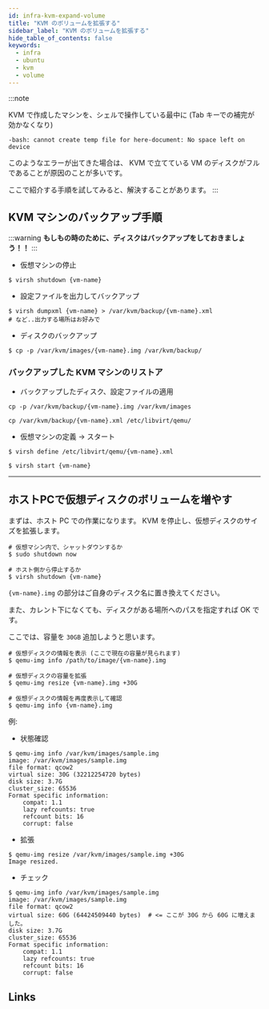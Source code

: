 ```yaml
---
id: infra-kvm-expand-volume
title: "KVM のボリュームを拡張する"
sidebar_label: "KVM のボリュームを拡張する"
hide_table_of_contents: false
keywords:
  - infra
  - ubuntu
  - kvm
  - volume
---
```


:::note

KVM で作成したマシンを、シェルで操作している最中に (Tab キーでの補完が効かなくなり)

```
-bash: cannot create temp file for here-document: No space left on device
```

このようなエラーが出てきた場合は、
KVM で立てている VM のディスクがフルであることが原因のことが多いです。

ここで紹介する手順を試してみると、解決することがあります。
:::


## KVM マシンのバックアップ手順

:::warning
**もしもの時のために、ディスクはバックアップをしておきましょう！！**
:::

* 仮想マシンの停止

```shell
$ virsh shutdown {vm-name}
```

* 設定ファイルを出力してバックアップ

```shell
$ virsh dumpxml {vm-name} > /var/kvm/backup/{vm-name}.xml
# など..出力する場所はお好みで
```

* ディスクのバックアップ

```shell
$ cp -p /var/kvm/images/{vm-name}.img /var/kvm/backup/
```

### バックアップした KVM マシンのリストア

* バックアップしたディスク、設定ファイルの適用

```shell
cp -p /var/kvm/backup/{vm-name}.img /var/kvm/images

cp /var/kvm/backup/{vm-name}.xml /etc/libvirt/qemu/
```

* 仮想マシンの定義 → スタート

```shell
$ virsh define /etc/libvirt/qemu/{vm-name}.xml

$ virsh start {vm-name}
```

---

## ホストPCで仮想ディスクのボリュームを増やす

まずは、ホスト PC での作業になります。
KVM を停止し、仮想ディスクのサイズを拡張します。

```shell
# 仮想マシン内で、シャットダウンするか
$ sudo shutdown now

# ホスト側から停止するか
$ virsh shutdown {vm-name}
```

`{vm-name}.img` の部分はご自身のディスク名に置き換えてください。

また、カレント下になくても、ディスクがある場所へのパスを指定すれば OK です。

ここでは、容量を `30GB` 追加しようと思います。

```shell
# 仮想ディスクの情報を表示 (ここで現在の容量が見られます)
$ qemu-img info /path/to/image/{vm-name}.img

# 仮想ディスクの容量を拡張
$ qemu-img resize {vm-name}.img +30G

# 仮想ディスクの情報を再度表示して確認
$ qemu-img info {vm-name}.img
```

例:

* 状態確認

```shell
$ qemu-img info /var/kvm/images/sample.img
image: /var/kvm/images/sample.img
file format: qcow2
virtual size: 30G (32212254720 bytes)
disk size: 3.7G
cluster_size: 65536
Format specific information:
    compat: 1.1
    lazy refcounts: true
    refcount bits: 16
    corrupt: false
```

* 拡張

```shell
$ qemu-img resize /var/kvm/images/sample.img +30G
Image resized.
```

* チェック

```shell
$ qemu-img info /var/kvm/images/sample.img
image: /var/kvm/images/sample.img
file format: qcow2
virtual size: 60G (64424509440 bytes)  # <= ここが 30G から 60G に増えました。
disk size: 3.7G
cluster_size: 65536
Format specific information:
    compat: 1.1
    lazy refcounts: true
    refcount bits: 16
    corrupt: false
```



## Links
